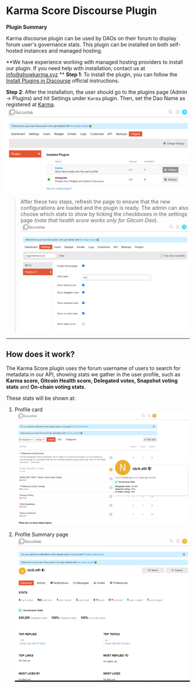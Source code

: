 # **Karma Score** Discourse Plugin

**Plugin Summary**

Karma discourse plugin can be used by DAOs on their forum to display forum user's governance stats. This plugin can be installed on both self-hosted instances and managed hosting.

**We have experience working with managed hosting providers to install our plugin. If you need help with installation, contact us at info@showkarma.xyz
**
__Step 1__: To install the plugin, you can follow the [Install Plugins in Discourse](https://meta.discourse.org/t/install-plugins-in-discourse/19157) official instructions.

__Step 2__: After the installation, the user should go to the plugins page (Admin -> Plugins) and hit Settings under `Karma` plugin. Then, set the Dao Name as registered at [Karma](https://showkarma.xyz).
![plugin-page](./docs/assets/plugins.png)

> After these two steps, refresh the page to ensure that the new configurations are loaded and the plugin is ready. The admin can also choose which stats to show by ticking the checkboxes in the settings page (_note that health score works only for Gitcoin Dao_).
![plugin-settings](./docs/assets/settings.png)

---

## How does it work?

The Karma Score plugin uses the forum username of users to search for metadata in our API, showing stats we gather in the user profile, such as **Karma score, Gitcoin Health score, Delegated votes, Snapshot voting stats** and **On-chain voting stats**.

These stats will be shown at:

1. Profile card
   ![profile-card](./docs/assets/img1.png)

2. Profile Summary page
   ![profile-summary](./docs/assets/img2.png)


